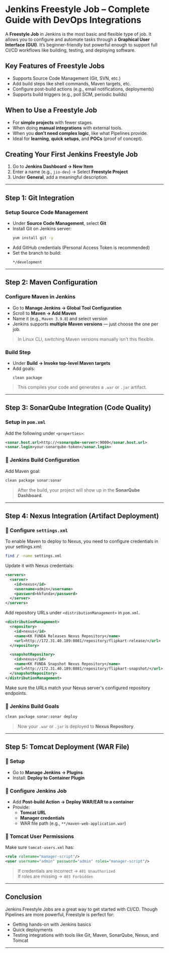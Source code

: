 
# Jenkins Freestyle Job – Complete Guide with DevOps Integrations

A **Freestyle Job** in Jenkins is the most basic and flexible type of job. It allows you to configure and automate tasks through a **Graphical User Interface (GUI)**. It’s beginner-friendly but powerful enough to support full CI/CD workflows like building, testing, and deploying software.

## Key Features of Freestyle Jobs
-  Supports Source Code Management (Git, SVN, etc.)
- Add build steps like shell commands, Maven targets, etc.
- Configure post-build actions (e.g., email notifications, deployments)
-  Supports build triggers (e.g., poll SCM, periodic builds)

##  When to Use a Freestyle Job
- For **simple projects** with fewer stages.
- When doing **manual integrations** with external tools.
- When you **don’t need complex logic**, like what Pipelines provide.
- Ideal for **learning**, **quick setups**, and **POCs** (proof of concept).

##  Creating Your First Jenkins Freestyle Job 
1. Go to **Jenkins Dashboard → New Item**
2. Enter a name (e.g., `jio-dev`) → Select **Freestyle Project**
3. Under **General**, add a meaningful description.

---

##  Step 1: Git Integration

###  Setup Source Code Management

- Under **Source Code Management**, select **Git**
- Install Git on Jenkins server:
  ```bash
  yum install git -y
  ```
- Add GitHub credentials (Personal Access Token is recommended)
- Set the branch to build:
  ```
  */development
  ```

---

##  Step 2: Maven Configuration

### Configure Maven in Jenkins
- Go to **Manage Jenkins → Global Tool Configuration**
- Scroll to **Maven → Add Maven**
- Name it (e.g., `Maven 3.9.8`) and select version
- Jenkins supports **multiple Maven versions** — just choose the one per job.

>  In Linux CLI, switching Maven versions manually isn't this flexible.

### Build Step
- Under **Build → Invoke top-level Maven targets**
- Add goals:
  ```
  clean package
  ```

>  This compiles your code and generates a `.war` or `.jar` artifact.

---

##  Step 3: SonarQube Integration (Code Quality)

### Setup in `pom.xml`

Add the following under `<properties>`:

```xml
<sonar.host.url>http://<sonarqube-server>:9000</sonar.host.url>
<sonar.login>your-sonarqube-token</sonar.login>
```

### 🔹 Jenkins Build Configuration

Add Maven goal:
```bash
clean package sonar:sonar
```

> After the build, your project will show up in the **SonarQube Dashboard**.

---

##  Step 4: Nexus Integration (Artifact Deployment)

### 🔹 Configure `settings.xml`

To enable Maven to deploy to Nexus, you need to configure credentials in your settings.xml:
```bash
find / -name settings.xml
```

Update it with Nexus credentials:

```xml
<servers>
  <server>
    <id>nexus</id>
    <username>admin</username>
    <password>kkfunda</password>
  </server>
</servers>
```
Add repository URLs under `<distributionManagement>` in `pom.xml`.

```xml
<distributionManagement>
  <repository>
    <id>nexus</id>
    <name>KK FUNDA Releases Nexus Repository</name>
    <url>http://172.31.40.189:8081/repository/flipkart-release/</url>
  </repository>

  <snapshotRepository>
    <id>nexus</id>
    <name>KK FUNDA Snapshot Nexus Repository</name>
    <url>http://172.31.40.189:8081/repository/flipkart-snapshot/</url>
  </snapshotRepository>
</distributionManagement>
```

Make sure the URLs match your Nexus server's configured repository endpoints.

### 🔹 Jenkins Build Goals

```bash
clean package sonar:sonar deploy
```

>  Now your `.war` or `.jar` is deployed to **Nexus Repository**.

---

## Step 5: Tomcat Deployment (WAR File)

### 🔹 Setup

- Go to **Manage Jenkins → Plugins**
- Install: **Deploy to Container Plugin**

### 🔹 Configure Jenkins Job

- Add **Post-build Action → Deploy WAR/EAR to a container**
- Provide:
  - **Tomcat URL**
  - **Manager credentials**
  - WAR file path (e.g., `**/maven-web-application.war`)

### 🔹 Tomcat User Permissions

Make sure `tomcat-users.xml` has:

```xml
<role rolename="manager-script"/>
<user username="admin" password="admin" roles="manager-script"/>
```

>  If credentials are incorrect → `401 Unauthorized`  
>  If roles are missing → `403 Forbidden`

---

##  Conclusion

Jenkins Freestyle Jobs are a great way to get started with CI/CD. Though Pipelines are more powerful, Freestyle is perfect for:

- Getting hands-on with Jenkins basics  
- Quick deployments  
- Testing integrations with tools like Git, Maven, SonarQube, Nexus, and Tomcat

---

